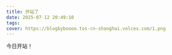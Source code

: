 ```yaml
---
title: 开站了
date: 2025-07-12 20:49:10
tags:
cover: https://blogbyboooo.tos-cn-shanghai.volces.com/1.png
---
```


今日开站！
